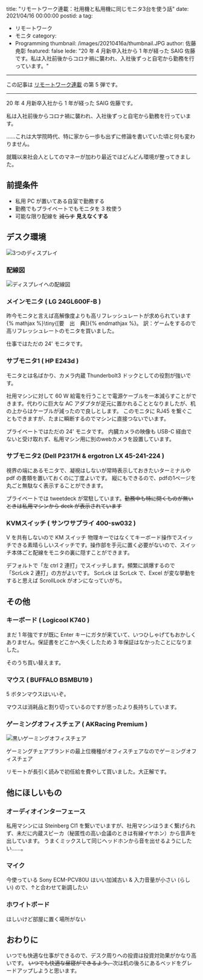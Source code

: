 title: "リモートワーク連載：社用機と私用機に同じモニタ3台を使う話"
date: 2021/04/16 00:00:00
postid: a
tag:
  - リモートワーク
  - モニタ
category:
  - Programming
thumbnail: /images/20210416a/thumbnail.JPG
author: 佐藤尭彰
featured: false
lede: "20 年 4 月新卒入社から 1 年が経った SAIG 佐藤です。私は入社前後からコロナ禍に襲われ、入社後ずっと自宅から勤務を行っています。"
---

この記事は [リモートワーク連載](/articles/20210118/) の第 5 弾です。

----

20 年 4 月新卒入社から 1 年が経った SAIG 佐藤です。

私は入社前後からコロナ禍に襲われ、入社後ずっと自宅から勤務を行っています。

……これは大学院時代、特に家から一歩も出ずに修論を書いていた頃と何も変わりません。

就職以来社会人としてのマネーが加わり最近ではどんどん環境が整ってきました。

## 前提条件

- 私用 PC が置いてある自室で勤務する
- 勤務でもプライベートでもモニタを 3 枚使う
- 可能な限り配線を ~~減らす~~ **見えなくする**

## デスク環境

![3つのディスプレイ](/images/20210416a/DSC_0283.JPG)

### 配線図

![ディスプレイへの配線図](/images/20210416a/パワポ机絵_0326.png)


### メインモニタ ( LG 24GL600F-B )

昨今モニタと言えば高解像度よりも高リフレッシュレートが求められています {% mathjax %}\tiny{[要　出　典]}{% endmathjax %}。
訳：ゲームをするので高リフレッシュレートのモニタを買いました。

仕事ではただの 24' モニタです。

### サブモニタ1 ( HP E243d )

モニタとは名ばかり、カメラ内蔵 Thunderbolt3 ドックとしての役割が強いです。

社用マシンに対して 60 W 給電を行うことで電源ケーブルを一本減らすことができます。代わりに巨大な AC アダプタが足元に置かれることとなりましたが、机の上からはケーブルが減ったので良しとします。
このモニタに RJ45 を繋ぐこともできますが、たまに瞬断するのでマシンに直接つないでいます。

プライベートではただの 24' モニタです。
内臓カメラの映像も USB-C 経由でないと受け取れず、私用マシン用に別のwebカメラを設置しています。

### サブモニタ2 (Dell P2317H & ergotron LX 45-241-224 )

視界の端にあるモニタで、凝視はしないが常時表示しておきたいターミナルや pdf の書類を置いておくのに丁度よいです。
縦にもできるので、pdfの1ページを丸ごと無駄なく表示することができます。

プライベートでは tweetdeck が常駐しています。~~勤務中も特に開くものが無いときは私用マシンから deck が表示されています~~

### KVMスイッチ ( サンワサプライ 400-sw032 )
V を共有しないので KM スイッチ
物理キーではなくてキーボード操作でスイッチできる素晴らしいスイッチです。操作部を手元に置く必要がないので、スイッチ本体ごと配線をモニタの裏に隠すことができます。

デフォルトで「左 ctrl 2 連打」でスイッチします。頻繁に誤爆するので「ScrLck 2 連打」の方がよいです。
ScrLck は ScrLck で、Excel が変な挙動をすると思えば ScrollLock がオンになっていがち。

## その他
### キーボード ( Logicool K740 )

まだ 1 年強ですが既に Enter キーにガタが来ていて、いつひしゃげてもおかしくありません。保証書をどこかへ失くしたため 3 年保証はなかったことになりました。

そのうち買い替えます。

### マウス ( BUFFALO BSMBU19 )

5 ボタンマウスはいいぞ。

マウスは消耗品と割り切っているのですが思ったより長持ちしています。

### ゲーミングオフィスチェア ( AKRacing Premium )

![黒いゲーミングオフィスチェア](/images/20210416a/61iHLVP0bKL._AC_SX425_.jpg)

ゲーミングチェアブランドの最上位機種がオフィスチェアなのでゲーミングオフィスチェア

リモートが長引く読みで初任給を費やして買いました。大正解です。

## 他にほしいもの

### オーディオインターフェース

私用マシンには Steinberg CI1 を繋いでいますが、社用マシンはうまく繋げられず、未だに内蔵スピーカ（秘匿性の高い会議のときは有線イヤホン）から音声を出しています。
うまくミックスして同じヘッドホンから音を出せるようにしたい……。

### マイク
今使っている Sony ECM-PCV80U はいい加減古い & 入力音量が小さい (らしい) ので、↑と合わせて新調したい

### ホワイトボード

ほしいけど部屋に置く場所がない

## おわりに

いつでも快適な仕事ができるので、デスク周りへの投資は投資対効果がかなり高いです。
~~いつでも快適な昼寝ができるよう、~~次は机の後ろにあるベッドをグレードアップしようと思います。

<div class="iframely-embed"><div class="iframely-responsive" style="height: 140px; padding-bottom: 0;"><a href="https://future-architect.github.io/articles/20210118/index.html" data-iframely-url="//cdn.iframe.ly/I5k143p"></a></div></div><script async src="//cdn.iframe.ly/embed.js" charset="utf-8"></script>
